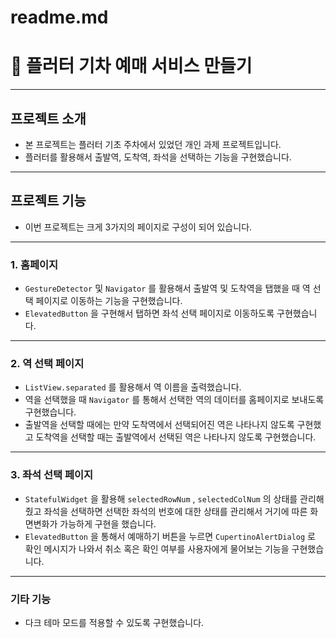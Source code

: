 # readme.md

# 🚝 플러터 기차 예매 서비스 만들기

---

## 프로젝트 소개

- 본 프로젝트는 플러터 기초 주차에서 있었던 개인 과제 프로젝트입니다.
- 플러터를 활용해서 출발역, 도착역, 좌석을 선택하는 기능을 구현했습니다.

---

## 프로젝트 기능

- 이번 프로젝트는 크게 3가지의 페이지로 구성이 되어 있습니다.

---

### 1. 홈페이지

- `GestureDetector` 및 `Navigator` 를 활용해서 출발역 및 도착역을 탭했을 때 역 선택 페이지로 이동하는 기능을 구현했습니다.
- `ElevatedButton` 을 구현해서 탭하면 좌석 선택 페이지로 이동하도록 구현했습니다.

---

### 2. 역 선택 페이지

- `ListView.separated` 를 활용해서 역 이름을 출력했습니다.
- 역을 선택했을 때 `Navigator` 를 통해서 선택한 역의 데이터를 홈페이지로 보내도록 구현했습니다.
- 출발역을 선택할 때에는 만약 도착역에서 선택되어진 역은 나타나지 않도록 구현했고 도착역을 선택할 때는 출발역에서 선택된 역은 나타나지 않도록 구현했습니다.

---

### 3. 좌석 선택 페이지

- `StatefulWidget` 을 활용해 `selectedRowNum` , `selectedColNum` 의 상태를 관리해 줬고 좌석을 선택하면 선택한 좌석의 번호에 대한 상태를 관리해서 거기에 따른 화면변화가 가능하게 구현을 했습니다.
- `ElevatedButton` 을 통해서 예매하기 버튼을 누르면 `CupertinoAlertDialog` 로 확인 메시지가 나와서 취소 혹은 확인 여부를 사용자에게 물어보는 기능을 구현했습니다.

---

### 기타 기능

- 다크 테마 모드를 적용할 수 있도록 구현했습니다.